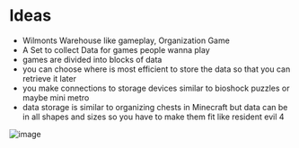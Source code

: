 # Ideas
- Wilmonts Warehouse like gameplay, Organization Game
- A Set to collect Data for games people wanna play
- games are divided into blocks of data
- you can choose where is most efficient to store the data so that you can retrieve it later
- you make connections to storage devices similar to bioshock puzzles or maybe mini metro
- data storage is similar to organizing chests in Minecraft but data can be in all shapes and sizes so you have to make them fit like resident evil 4

![image](https://github.com/user-attachments/assets/0c8b23d6-7557-441f-87ef-1cc795d9d0ba)
